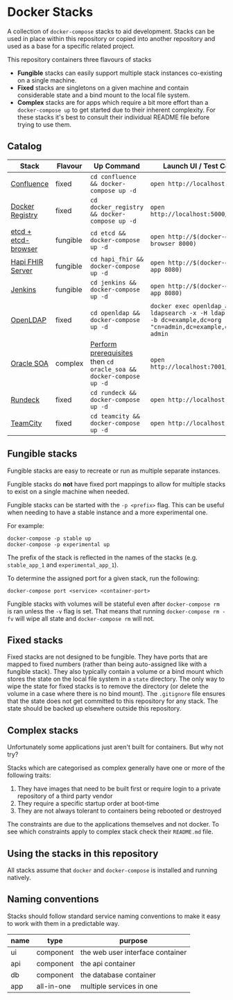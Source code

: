 # Docker Stacks

A collection of `docker-compose` stacks to aid development. Stacks can be used in place within this repository or copied into another repository and used as a base for a specific related project.

This repository containers three flavours of stacks

* **Fungible** stacks can easily support multiple stack instances co-existing on a single machine.
* **Fixed** stacks are singletons on a given machine and contain considerable state and a bind mount to the local file system.
* **Complex** stacks are for apps which require a bit more effort than a `docker-compose up` to get started due to their inherent complexity. For these stacks it's best to consult their individual README file before trying to use them.

## Catalog

| Stack                    | Flavour  | Up Command                                 | Launch UI / Test Command     |
| -------------------------| -------- | ------------------------------------------ | ---------------------------- |
| [Confluence](confluence) | fixed    | `cd confluence && docker-compose up -d`    | `open http://localhost:8090` |
| [Docker Registry](docker_registry) | fixed | `cd docker_registry && docker-compose up -d`    | `open http://localhost:5000/v2/_catalog` |
| [etcd + etcd-browser](etcd) | fungible | `cd etcd && docker-compose up -d`  | `open http://$(docker-compose port browser 8000)` |
| [Hapi FHIR Server](hapi_fhir) | fungible | `cd hapi_fhir && docker-compose up -d` | `open http://$(docker-compose port app 8080)` |
| [Jenkins](jenkins) | fungible | `cd jenkins && docker-compose up -d`       | `open http://$(docker-compose port app 8080)` |
| [OpenLDAP](openldap) | fixed | `cd openldap && docker-compose up -d` | `docker exec openldap_app_1 ldapsearch -x -H ldap://localhost -b dc=example,dc=org -D "cn=admin,dc=example,dc=org" -w admin` |
| [Oracle SOA](oracle_soa) | complex  | [Perform prerequisites](oracle_soa/README.md) then `cd oracle_soa && docker-compose up -d`  | `open http://localhost:7001/console` |
| [Rundeck](rundeck) | fixed | `cd rundeck && docker-compose up -d` |  `open http://localhost:4440` |
| [TeamCity](teamcity) | fixed | `cd teamcity && docker-compose up -d` |  `open http://localhost:8111` |

## Fungible stacks

Fungible stacks are easy to recreate or run as multiple separate instances.

Fungible stacks do **not** have fixed port mappings to allow for multiple stacks to exist on a single machine when needed.

Fungible stacks can be started with the `-p <prefix>` flag. This can be useful when needing to have a stable instance and a more experimental one.

For example:

```
docker-compose -p stable up
docker-compose -p experimental up
```

The prefix of the stack is reflected in
the names of the stacks (e.g. `stable_app_1` and `experimental_app_1`).

To determine the assigned port for a given stack, run the following:

```
docker-compose port <service> <container-port>
```

Fungible stacks with volumes will be stateful even after `docker-compose rm` is ran unless the `-v` flag is set. That means that running `docker-compose rm -fv` will wipe all state and `docker-compose rm` will not.

## Fixed stacks

Fixed stacks are not designed to be fungible. They have ports that are mapped to fixed numbers (rather than being auto-assigned like with a fungible stack). They also typically contain a volume or a bind mount which stores the state on the local file system in a `state` directory. The only way to wipe the state for fixed stacks is to remove the directory (or delete the volume in a case where there is no bind mount). The `.gitignore` file ensures that the state does not get committed to this repository for any stack. The state should be backed up elsewhere outside this repository.

## Complex stacks

Unfortunately some applications just aren't built for containers. But why not try?

Stacks which are categorised as complex generally have one or more of the following traits:

1. They have images that need to be built first or require login to a private repository of a third party vendor
2. They require a specific startup order at boot-time
3. They are not always tolerant to containers being rebooted or destroyed

The constraints are due to the applications themselves and not docker. To see which constraints apply to complex stack check their `README.md` file.

## Using the stacks in this repository

All stacks assume that `docker` and `docker-compose` is installed and running natively.

## Naming conventions

Stacks should follow standard service naming conventions to make it easy to work with them
in a predictable way.

| name | type       | purpose                             |
| ---- | ---------- | ----------------------------------- |
| ui   | component  | the web user interface container    |
| api  | component  | the api container                   |
| db   | component  | the database container              |
| app  | all-in-one | multiple services in one            |
